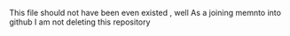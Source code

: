This file should not have been even existed , well As a joining memnto into github I am not deleting this repository

